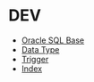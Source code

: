 # DEV

- [Oracle SQL Base](SQL_Base.md)
- [Data Type](DataType.md)
- [Trigger](Trigger.md)
- [Index](Index_Constraints.md)